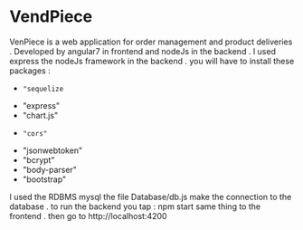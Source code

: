 # VendPiece
 
VenPiece is a web application for order management and product deliveries . 
Developed by angular7 in frontend and nodeJs in the backend . 
I used express the nodeJs framework in the backend . 
you will have to install these packages : 
-     "sequelize
-    "express"
-    "chart.js"
-     "cors"
-    "jsonwebtoken"
-    "bcrypt"
-    "body-parser"
-    "bootstrap"

I used the RDBMS  mysql the file Database/db.js make the connection to the database . 
to run the backend you tap :  npm start 
same thing to the frontend . 
then go to http://localhost:4200

